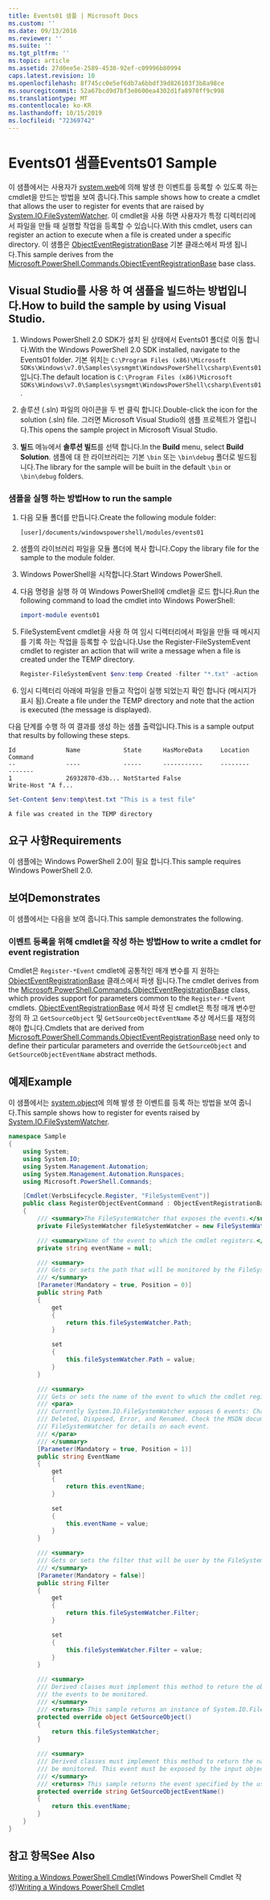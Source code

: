 ```yaml
---
title: Events01 샘플 | Microsoft Docs
ms.custom: ''
ms.date: 09/13/2016
ms.reviewer: ''
ms.suite: ''
ms.tgt_pltfrm: ''
ms.topic: article
ms.assetid: 27d0ee5e-2589-4530-92ef-c09996b80994
caps.latest.revision: 10
ms.openlocfilehash: 8f745cc0e5ef6db7a6bbdf39d826103f3b8a98ce
ms.sourcegitcommit: 52a67bcd9d7bf3e8600ea4302d1fa8970ff9c998
ms.translationtype: MT
ms.contentlocale: ko-KR
ms.lasthandoff: 10/15/2019
ms.locfileid: "72369742"
---
```

# <a name="events01-sample"></a><span data-ttu-id="0f98b-102">Events01 샘플</span><span class="sxs-lookup"><span data-stu-id="0f98b-102">Events01 Sample</span></span>

<span data-ttu-id="0f98b-103">이 샘플에서는 사용자가 [system.web](/dotnet/api/System.IO.FileSystemWatcher)에 의해 발생 한 이벤트를 등록할 수 있도록 하는 cmdlet을 만드는 방법을 보여 줍니다.</span><span class="sxs-lookup"><span data-stu-id="0f98b-103">This sample shows how to create a cmdlet that allows the user to register for events that are raised by [System.IO.FileSystemWatcher](/dotnet/api/System.IO.FileSystemWatcher).</span></span>
<span data-ttu-id="0f98b-104">이 cmdlet을 사용 하면 사용자가 특정 디렉터리에서 파일을 만들 때 실행할 작업을 등록할 수 있습니다.</span><span class="sxs-lookup"><span data-stu-id="0f98b-104">With this cmdlet, users can register an action to execute when a file is created under a specific directory.</span></span>
<span data-ttu-id="0f98b-105">이 샘플은 [ObjectEventRegistrationBase](/dotnet/api/Microsoft.PowerShell.Commands.ObjectEventRegistrationBase) 기본 클래스에서 파생 됩니다.</span><span class="sxs-lookup"><span data-stu-id="0f98b-105">This sample derives from the [Microsoft.PowerShell.Commands.ObjectEventRegistrationBase](/dotnet/api/Microsoft.PowerShell.Commands.ObjectEventRegistrationBase) base class.</span></span>

## <a name="how-to-build-the-sample-by-using-visual-studio"></a><span data-ttu-id="0f98b-106">Visual Studio를 사용 하 여 샘플을 빌드하는 방법입니다.</span><span class="sxs-lookup"><span data-stu-id="0f98b-106">How to build the sample by using Visual Studio.</span></span>

1. <span data-ttu-id="0f98b-107">Windows PowerShell 2.0 SDK가 설치 된 상태에서 Events01 폴더로 이동 합니다.</span><span class="sxs-lookup"><span data-stu-id="0f98b-107">With the Windows PowerShell 2.0 SDK installed, navigate to the Events01 folder.</span></span>
   <span data-ttu-id="0f98b-108">기본 위치는 `C:\Program Files (x86)\Microsoft SDKs\Windows\v7.0\Samples\sysmgmt\WindowsPowerShell\csharp\Events01`입니다.</span><span class="sxs-lookup"><span data-stu-id="0f98b-108">The default location is `C:\Program Files (x86)\Microsoft SDKs\Windows\v7.0\Samples\sysmgmt\WindowsPowerShell\csharp\Events01`.</span></span>

2. <span data-ttu-id="0f98b-109">솔루션 (.sln) 파일의 아이콘을 두 번 클릭 합니다.</span><span class="sxs-lookup"><span data-stu-id="0f98b-109">Double-click the icon for the solution (.sln) file.</span></span>
   <span data-ttu-id="0f98b-110">그러면 Microsoft Visual Studio의 샘플 프로젝트가 열립니다.</span><span class="sxs-lookup"><span data-stu-id="0f98b-110">This opens the sample project in Microsoft Visual Studio.</span></span>

3. <span data-ttu-id="0f98b-111">**빌드** 메뉴에서 **솔루션 빌드**를 선택 합니다.</span><span class="sxs-lookup"><span data-stu-id="0f98b-111">In the **Build** menu, select **Build Solution**.</span></span>
   <span data-ttu-id="0f98b-112">샘플에 대 한 라이브러리는 기본 `\bin` 또는 `\bin\debug` 폴더로 빌드됩니다.</span><span class="sxs-lookup"><span data-stu-id="0f98b-112">The library for the sample will be built in the default `\bin` or `\bin\debug` folders.</span></span>

### <a name="how-to-run-the-sample"></a><span data-ttu-id="0f98b-113">샘플을 실행 하는 방법</span><span class="sxs-lookup"><span data-stu-id="0f98b-113">How to run the sample</span></span>

1. <span data-ttu-id="0f98b-114">다음 모듈 폴더를 만듭니다.</span><span class="sxs-lookup"><span data-stu-id="0f98b-114">Create the following module folder:</span></span>

    `[user]/documents/windowspowershell/modules/events01`

2. <span data-ttu-id="0f98b-115">샘플의 라이브러리 파일을 모듈 폴더에 복사 합니다.</span><span class="sxs-lookup"><span data-stu-id="0f98b-115">Copy the library file for the sample to the module folder.</span></span>

3. <span data-ttu-id="0f98b-116">Windows PowerShell을 시작합니다.</span><span class="sxs-lookup"><span data-stu-id="0f98b-116">Start Windows PowerShell.</span></span>

4. <span data-ttu-id="0f98b-117">다음 명령을 실행 하 여 Windows PowerShell에 cmdlet을 로드 합니다.</span><span class="sxs-lookup"><span data-stu-id="0f98b-117">Run the following command to load the cmdlet into Windows PowerShell:</span></span>

    ```powershell
    import-module events01
    ```

5. <span data-ttu-id="0f98b-118">FileSystemEvent cmdlet을 사용 하 여 임시 디렉터리에서 파일을 만들 때 메시지를 기록 하는 작업을 등록할 수 있습니다.</span><span class="sxs-lookup"><span data-stu-id="0f98b-118">Use the Register-FileSystemEvent cmdlet to register an action that will write a message when a file is created under the TEMP directory.</span></span>

    ```powershell
    Register-FileSystemEvent $env:temp Created -filter "*.txt" -action { Write-Host "A file was created in the TEMP directory" }
    ```

6. <span data-ttu-id="0f98b-119">임시 디렉터리 아래에 파일을 만들고 작업이 실행 되었는지 확인 합니다 (메시지가 표시 됨).</span><span class="sxs-lookup"><span data-stu-id="0f98b-119">Create a file under the TEMP directory and note that the action is executed (the message is displayed).</span></span>

<span data-ttu-id="0f98b-120">다음 단계를 수행 하 여 결과를 생성 하는 샘플 출력입니다.</span><span class="sxs-lookup"><span data-stu-id="0f98b-120">This is a sample output that results by following these steps.</span></span>

```output
Id              Name            State      HasMoreData     Location             Command
--              ----            -----      -----------     --------             -------
1               26932870-d3b... NotStarted False                                 Write-Host "A f...

```

```powershell
Set-Content $env:temp\test.txt "This is a test file"
```

```output
A file was created in the TEMP directory
```

## <a name="requirements"></a><span data-ttu-id="0f98b-121">요구 사항</span><span class="sxs-lookup"><span data-stu-id="0f98b-121">Requirements</span></span>

<span data-ttu-id="0f98b-122">이 샘플에는 Windows PowerShell 2.0이 필요 합니다.</span><span class="sxs-lookup"><span data-stu-id="0f98b-122">This sample requires Windows PowerShell 2.0.</span></span>

## <a name="demonstrates"></a><span data-ttu-id="0f98b-123">보여</span><span class="sxs-lookup"><span data-stu-id="0f98b-123">Demonstrates</span></span>

<span data-ttu-id="0f98b-124">이 샘플에서는 다음을 보여 줍니다.</span><span class="sxs-lookup"><span data-stu-id="0f98b-124">This sample demonstrates the following.</span></span>

### <a name="how-to-write-a-cmdlet-for-event-registration"></a><span data-ttu-id="0f98b-125">이벤트 등록을 위해 cmdlet을 작성 하는 방법</span><span class="sxs-lookup"><span data-stu-id="0f98b-125">How to write a cmdlet for event registration</span></span>

<span data-ttu-id="0f98b-126">Cmdlet은 `Register-*Event` cmdlet에 공통적인 매개 변수를 지 원하는 [ObjectEventRegistrationBase](/dotnet/api/Microsoft.PowerShell.Commands.ObjectEventRegistrationBase) 클래스에서 파생 됩니다.</span><span class="sxs-lookup"><span data-stu-id="0f98b-126">The cmdlet derives from the [Microsoft.PowerShell.Commands.ObjectEventRegistrationBase](/dotnet/api/Microsoft.PowerShell.Commands.ObjectEventRegistrationBase) class, which provides support for parameters common to the `Register-*Event` cmdlets.</span></span>
<span data-ttu-id="0f98b-127">[ObjectEventRegistrationBase](/dotnet/api/Microsoft.PowerShell.Commands.ObjectEventRegistrationBase) 에서 파생 된 cmdlet은 특정 매개 변수만 정의 하 고 `GetSourceObject` 및 `GetSourceObjectEventName` 추상 메서드를 재정의 해야 합니다.</span><span class="sxs-lookup"><span data-stu-id="0f98b-127">Cmdlets that are derived from [Microsoft.PowerShell.Commands.ObjectEventRegistrationBase](/dotnet/api/Microsoft.PowerShell.Commands.ObjectEventRegistrationBase) need only to define their particular parameters and override the `GetSourceObject` and `GetSourceObjectEventName` abstract methods.</span></span>

## <a name="example"></a><span data-ttu-id="0f98b-128">예제</span><span class="sxs-lookup"><span data-stu-id="0f98b-128">Example</span></span>

<span data-ttu-id="0f98b-129">이 샘플에서는 [system.object](/dotnet/api/System.IO.FileSystemWatcher)에 의해 발생 한 이벤트를 등록 하는 방법을 보여 줍니다.</span><span class="sxs-lookup"><span data-stu-id="0f98b-129">This sample shows how to register for events raised by [System.IO.FileSystemWatcher](/dotnet/api/System.IO.FileSystemWatcher).</span></span>

```csharp
namespace Sample
{
    using System;
    using System.IO;
    using System.Management.Automation;
    using System.Management.Automation.Runspaces;
    using Microsoft.PowerShell.Commands;

    [Cmdlet(VerbsLifecycle.Register, "FileSystemEvent")]
    public class RegisterObjectEventCommand : ObjectEventRegistrationBase
    {
        /// <summary>The FileSystemWatcher that exposes the events.</summary>
        private FileSystemWatcher fileSystemWatcher = new FileSystemWatcher();

        /// <summary>Name of the event to which the cmdlet registers.</summary>
        private string eventName = null;

        /// <summary>
        /// Gets or sets the path that will be monitored by the FileSystemWatcher.
        /// </summary>
        [Parameter(Mandatory = true, Position = 0)]
        public string Path
        {
            get
            {
                return this.fileSystemWatcher.Path;
            }

            set
            {
                this.fileSystemWatcher.Path = value;
            }
        }

        /// <summary>
        /// Gets or sets the name of the event to which the cmdlet registers.
        /// <para>
        /// Currently System.IO.FileSystemWatcher exposes 6 events: Changed, Created,
        /// Deleted, Disposed, Error, and Renamed. Check the MSDN documentation of
        /// FileSystemWatcher for details on each event.
        /// </para>
        /// </summary>
        [Parameter(Mandatory = true, Position = 1)]
        public string EventName
        {
            get
            {
                return this.eventName;
            }

            set
            {
                this.eventName = value;
            }
        }

        /// <summary>
        /// Gets or sets the filter that will be user by the FileSystemWatcher.
        /// </summary>
        [Parameter(Mandatory = false)]
        public string Filter
        {
            get
            {
                return this.fileSystemWatcher.Filter;
            }

            set
            {
                this.fileSystemWatcher.Filter = value;
            }
        }

        /// <summary>
        /// Derived classes must implement this method to return the object that generates
        /// the events to be monitored.
        /// </summary>
        /// <returns> This sample returns an instance of System.IO.FileSystemWatcher</returns>
        protected override object GetSourceObject()
        {
            return this.fileSystemWatcher;
        }

        /// <summary>
        /// Derived classes must implement this method to return the name of the event to
        /// be monitored. This event must be exposed by the input object.
        /// </summary>
        /// <returns> This sample returns the event specified by the user with the -EventName parameter.</returns>
        protected override string GetSourceObjectEventName()
        {
            return this.eventName;
        }
    }
}
```

## <a name="see-also"></a><span data-ttu-id="0f98b-130">참고 항목</span><span class="sxs-lookup"><span data-stu-id="0f98b-130">See Also</span></span>

<span data-ttu-id="0f98b-131">[Writing a Windows PowerShell Cmdlet](writing-a-windows-powershell-cmdlet.md)(Windows PowerShell Cmdlet 작성)</span><span class="sxs-lookup"><span data-stu-id="0f98b-131">[Writing a Windows PowerShell Cmdlet](writing-a-windows-powershell-cmdlet.md)</span></span>
